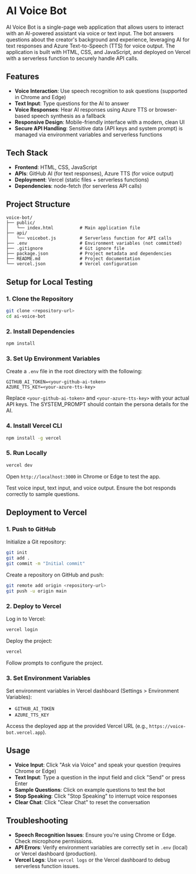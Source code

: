 # AI Voice Bot

AI Voice Bot is a single-page web application that allows users to interact with an AI-powered assistant via voice or text input. The bot answers questions about the creator's background and experience, leveraging AI for text responses and Azure Text-to-Speech (TTS) for voice output. The application is built with HTML, CSS, and JavaScript, and deployed on Vercel with a serverless function to securely handle API calls.

## Features

- **Voice Interaction**: Use speech recognition to ask questions (supported in Chrome and Edge)
- **Text Input**: Type questions for the AI to answer
- **Voice Responses**: Hear AI responses using Azure TTS or browser-based speech synthesis as a fallback
- **Responsive Design**: Mobile-friendly interface with a modern, clean UI
- **Secure API Handling**: Sensitive data (API keys and system prompt) is managed via environment variables and serverless functions

## Tech Stack

- **Frontend**: HTML, CSS, JavaScript
- **APIs**: GitHub AI (for text responses), Azure TTS (for voice output)
- **Deployment**: Vercel (static files + serverless functions)
- **Dependencies**: node-fetch (for serverless API calls)

## Project Structure

```
voice-bot/
├── public/
│   └── index.html          # Main application file
├── api/
│   └── voicebot.js         # Serverless function for API calls
├── .env                    # Environment variables (not committed)
├── .gitignore              # Git ignore file
├── package.json            # Project metadata and dependencies
├── README.md               # Project documentation
└── vercel.json             # Vercel configuration
```

## Setup for Local Testing

### 1. Clone the Repository
```bash
git clone <repository-url>
cd ai-voice-bot
```

### 2. Install Dependencies
```bash
npm install
```

### 3. Set Up Environment Variables
Create a `.env` file in the root directory with the following:
```env
GITHUB_AI_TOKEN=<your-github-ai-token>
AZURE_TTS_KEY=<your-azure-tts-key>
```
Replace `<your-github-ai-token>` and `<your-azure-tts-key>` with your actual API keys. The SYSTEM_PROMPT should contain the persona details for the AI.

### 4. Install Vercel CLI
```bash
npm install -g vercel
```

### 5. Run Locally
```bash
vercel dev
```
Open `http://localhost:3000` in Chrome or Edge to test the app.

Test voice input, text input, and voice output. Ensure the bot responds correctly to sample questions.

## Deployment to Vercel

### 1. Push to GitHub
Initialize a Git repository:
```bash
git init
git add .
git commit -m "Initial commit"
```

Create a repository on GitHub and push:
```bash
git remote add origin <repository-url>
git push -u origin main
```

### 2. Deploy to Vercel
Log in to Vercel:
```bash
vercel login
```

Deploy the project:
```bash
vercel
```
Follow prompts to configure the project.

### 3. Set Environment Variables
Set environment variables in Vercel dashboard (Settings > Environment Variables):
- `GITHUB_AI_TOKEN`
- `AZURE_TTS_KEY`

Access the deployed app at the provided Vercel URL (e.g., `https://voice-bot.vercel.app`).

## Usage

- **Voice Input**: Click "Ask via Voice" and speak your question (requires Chrome or Edge)
- **Text Input**: Type a question in the input field and click "Send" or press Enter
- **Sample Questions**: Click on example questions to test the bot
- **Stop Speaking**: Click "Stop Speaking" to interrupt voice responses
- **Clear Chat**: Click "Clear Chat" to reset the conversation

## Troubleshooting

- **Speech Recognition Issues**: Ensure you're using Chrome or Edge. Check microphone permissions.
- **API Errors**: Verify environment variables are correctly set in `.env` (local) or Vercel dashboard (production).
- **Vercel Logs**: Use `vercel logs` or the Vercel dashboard to debug serverless function issues.
